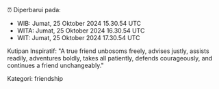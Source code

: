 ⏰ Diperbarui pada:
- WIB: Jumat, 25 Oktober 2024 15.30.54 UTC
- WITA: Jumat, 25 Oktober 2024 16.30.54 UTC
- WIT: Jumat, 25 Oktober 2024 17.30.54 UTC

Kutipan Inspiratif:
"A true friend unbosoms freely, advises justly, assists readily, adventures boldly, takes all patiently, defends courageously, and continues a friend unchangeably."


Kategori: friendship

